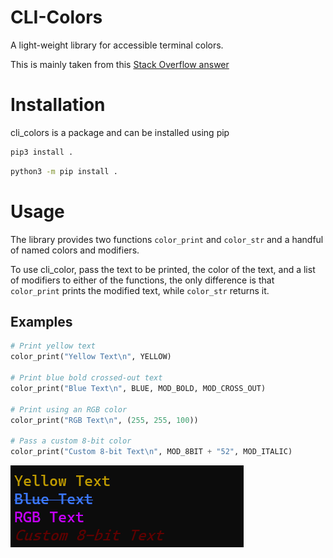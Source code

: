 # CLI-Colors
A light-weight library for accessible terminal colors.

This is mainly taken from this [Stack Overflow answer](https://stackoverflow.com/a/33206814)


# Installation
cli\_colors is a package and can be installed using pip

```bash
pip3 install .
```
```bash
python3 -m pip install .
```

# Usage
The library provides two functions `color_print` and `color_str` and a handful of named colors and modifiers.

To use cli_color, pass the text to be printed, the color of the text, and a list of modifiers to either of the functions, the only difference is that `color_print` prints the modified text, while `color_str` returns it.

## Examples

```python
# Print yellow text
color_print("Yellow Text\n", YELLOW)

# Print blue bold crossed-out text
color_print("Blue Text\n", BLUE, MOD_BOLD, MOD_CROSS_OUT)

# Print using an RGB color
color_print("RGB Text\n", (255, 255, 100))

# Pass a custom 8-bit color
color_print("Custom 8-bit Text\n", MOD_8BIT + "52", MOD_ITALIC)
```
![](examples.png)
